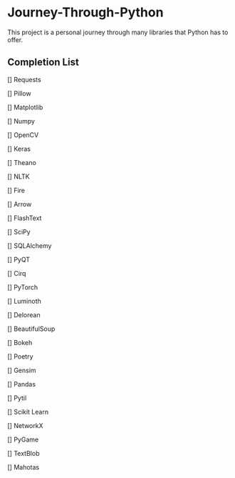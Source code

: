 # Journey-Through-Python
This project is a personal journey through many libraries that Python has to offer.


## Completion List
[] Requests

[] Pillow

[] Matplotlib

[] Numpy

[] OpenCV

[] Keras

[] Theano

[] NLTK

[] Fire

[] Arrow

[] FlashText

[] SciPy

[] SQLAlchemy

[] PyQT

[] Cirq

[] PyTorch

[] Luminoth

[] Delorean

[] BeautifulSoup

[] Bokeh

[] Poetry

[] Gensim

[] Pandas

[] Pytil

[] Scikit Learn

[] NetworkX

[] PyGame

[] TextBlob

[] Mahotas
